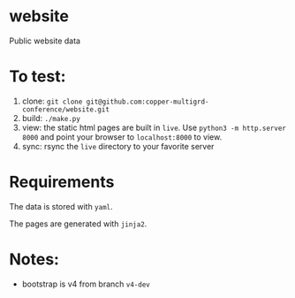 # website

Public website data

# To test:

1. clone: `git clone git@github.com:copper-multigrd-conference/website.git`
2. build: `./make.py`
3. view: the static html pages are built in `live`.  Use `python3 -m http.server 8000` and point your browser to `localhost:8000` to view.
4. sync: rsync the `live` directory to your favorite server

# Requirements

The data is stored with `yaml`.

The pages are generated with `jinja2`.

# Notes:

- bootstrap is v4 from branch `v4-dev`
